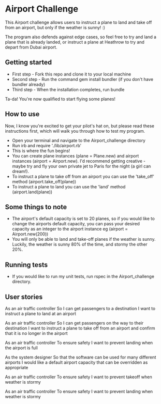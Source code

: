 # Airport Challenge

This Airport challenge allows users to instruct a plane to land and take off from an airport, but only if the weather is sunny! :)

The program also defends against edge cases, so feel free to try and land a plane that is already landed, or instruct a plane at Heathrow to try and depart from Dubai airport.

## Getting started

- First step - Fork this repo and clone it to your local machine
- Second step - Run the command gem install bundler (if you don't have bundler already)
- Third step - When the installation completes, run bundle

Ta-da! You're now qualified to start flying some planes!

## How to use

Now, I know you're excited to get your pilot's hat on, but please read these instructions first, which will walk you through how to test my program. 

- Open your terminal and navigate to the Airport_challenge directory 
- Run irb and require './lib/airport.rb'
- This is where the fun begins!
- You can create plane instances (plane = Plane.new) and airport instances (airport = Airport.new). I'd recommend getting creative - maybe try and fly your own private jet to Paris for the night (a girl can dream!).
- To instruct a plane to take off from an airport you can use the 'take_off' method (airport.take_off(plane))
- To instruct a plane to land you can use the 'land' method (airport.land(plane))
## Some things to note
- The airport's default capacity is set to 20 planes, so if you would like to change the airports default capacity, you can pass your desired capacity as an integer to the airport instance eg (airport = Airport.new(200))
- You will only be able to land and take-off planes if the weather is sunny. Luckily, the weather is sunny 80% of the time, and stormy the other 20%. 

## Running tests

- If you would like to run my unit tests, run rspec in the Airport_challenge directory.

## User stories

As an air traffic controller 
So I can get passengers to a destination 
I want to instruct a plane to land at an airport

As an air traffic controller 
So I can get passengers on the way to their destination 
I want to instruct a plane to take off from an airport and confirm that it is no longer in the airport

As an air traffic controller 
To ensure safety 
I want to prevent landing when the airport is full 

As the system designer
So that the software can be used for many different airports
I would like a default airport capacity that can be overridden as appropriate

As an air traffic controller 
To ensure safety 
I want to prevent takeoff when weather is stormy 

As an air traffic controller 
To ensure safety 
I want to prevent landing when weather is stormy 